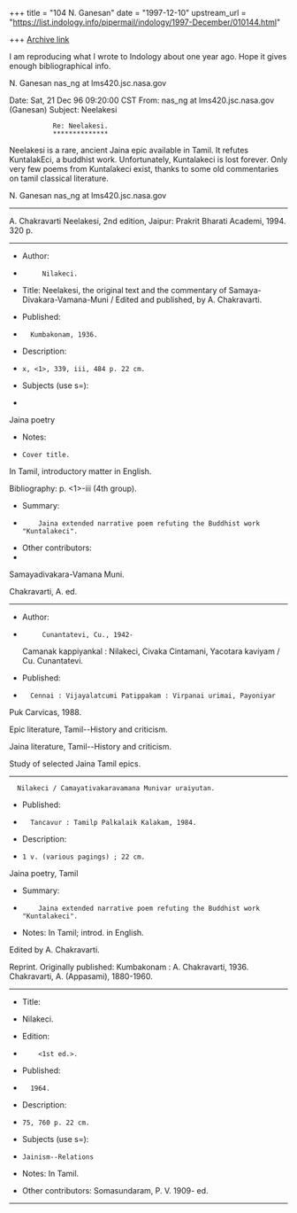 +++
title = "104 N. Ganesan"
date = "1997-12-10"
upstream_url = "https://list.indology.info/pipermail/indology/1997-December/010144.html"

+++
[Archive link](https://list.indology.info/pipermail/indology/1997-December/010144.html)

I am reproducing what I wrote to Indology about
one year ago. Hope it gives enough bibliographical
info.

N. Ganesan
nas_ng at lms420.jsc.nasa.gov



Date: Sat, 21 Dec 96 09:20:00 CST
From: nas_ng at lms420.jsc.nasa.gov (Ganesan)
Subject: Neelakesi

               Re: Neelakesi.
               **************

Neelakesi is a rare, ancient Jaina epic available in Tamil. It refutes
KuntalakEci, a buddhist work. Unfortunately, Kuntalakeci is lost
forever.
Only very few poems from Kuntalakeci exist, thanks to some old
commentaries on tamil classical literature.

N. Ganesan
nas_ng at lms420.jsc.nasa.gov

*********************************************************************

A. Chakravarti
Neelakesi, 2nd edition,
Jaipur: Prakrit Bharati Academi, 1994. 320 p.

*********************************************************************
 - Author:
 -          Nilakeci.
 -  Title:
      Neelakesi, the original text and the commentary of Samaya-
      Divakara-Vamana-Muni / Edited and published, by A.
      Chakravarti.

 -  Published:
 -       Kumbakonam, 1936.

 -  Description:
 -     x, <1>, 339, iii, 484 p. 22 cm.

 -  Subjects (use s=):
 -

  Jaina poetry

 -  Notes:
 -
       Cover title.

  In Tamil, introductory matter in English.

  Bibliography: p. <1>-iii (4th group).


 -  Summary:
 -         Jaina extended narrative poem refuting the Buddhist work
       "Kuntalakeci".

 - Other contributors:
 -

  Samayadivakara-Vamana Muni.

  Chakravarti, A. ed.


*********************************************************************
 -  Author:
 -          Cunantatevi, Cu., 1942-
      Camanak kappiyankal : Nilakeci, Civaka Cintamani, Yacotara
      kaviyam / Cu. Cunantatevi.

 -  Published:
 -       Cennai : Vijayalatcumi Patippakam : Virpanai urimai, Payoniyar
  Puk Carvicas, 1988.

  Epic literature, Tamil--History and criticism.

  Jaina literature, Tamil--History and criticism.

  Study of selected Jaina Tamil epics.

*********************************************************************

      Nilakeci / Camayativakaravamana Munivar uraiyutan.
 - Published:
 -       Tancavur : Tamilp Palkalaik Kalakam, 1984.
 -  Description:
 -     1 v. (various pagings) ; 22 cm.

  Jaina poetry, Tamil

 -  Summary:
 -         Jaina extended narrative poem refuting the Buddhist work
       "Kuntalakeci".
 -  Notes:
       In Tamil; introd. in English.

  Edited by A. Chakravarti.

  Reprint. Originally published: Kumbakonam : A. Chakravarti,
       1936.
  Chakravarti, A. (Appasami), 1880-1960.
*********************************************************************

 - Title:
 -
      Nilakeci.

 - Edition:
 -         <1st ed.>.

 -  Published:
 -       1964.

 - Description:
 -     75, 760 p. 22 cm.

 -  Subjects (use s=):
 -
       Jainism--Relations
 -  Notes:
       In Tamil.
 -  Other contributors:
  Somasundaram, P. V. 1909- ed.

*********************************************************************



